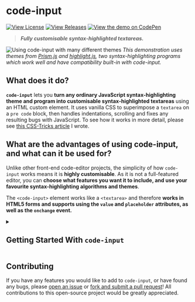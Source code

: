 # code-input
[![View License](https://img.shields.io/github/license/webcoder49/code-input?style=for-the-badge)](LICENSE) [![View Releases](https://img.shields.io/github/v/release/webcoder49/code-input?style=for-the-badge)](https://github.com/WebCoder49/code-input/releases) [![View the demo on CodePen](https://img.shields.io/static/v1?label=Demo&message=on%20CodePen&color=orange&logo=codepen&style=for-the-badge)](https://codepen.io/WebCoder49/details/jOypJOx)

> ___Fully customisable syntax-highlighted textareas.___

![Using code-input with many different themes](https://user-images.githubusercontent.com/69071853/133924472-05edde5c-23e7-4350-a41b-5a74d2dc1a9a.gif)
*This demonstration uses themes from [Prism.js](https://prismjs.com/) and [highlight.js](https://highlightjs.org/), two syntax-highlighting programs which work well and have compatibility built-in with code-input.*

## What does it do?
**`code-input`** lets you **turn any ordinary JavaScript syntax-highlighting theme and program into customisable syntax-highlighted textareas** using an HTML custom element. It uses vanilla CSS to superimpose a `textarea` on a `pre code` block, then handles indentations, scrolling and fixes any resulting bugs with JavaScript. To see how it works in more detail, please see [this CSS-Tricks article](https://css-tricks.com/creating-an-editable-textarea-that-supports-syntax-highlighted-code/ "Creating an Editable Textarea That Supports Syntax-Highlighted Code") I wrote.

## What are the advantages of using code-input, and what can it be used for?
Unlike other front-end code-editor projects, the simplicity of how `code-input` works means it is **highly customisable**. As it is not a full-featured editor, you can **choose what features you want it to include, and use your favourite syntax-highlighting algorithms and themes**.

The `<code-input>` element works like a `<textarea>` and therefore **works in HTML5 forms and supports using the `value` and `placeholder` attributes, as well as the `onchange` event.**

<details>
<summary>

## Getting Started With `code-input`
</summary>

`code-input` is designed to be **both easy to use and customisable**. Here's how to use it to create syntax-highlighted textareas: 

### Import `code-input`
- **First, import your favourite syntax-highlighter's JS and CSS theme files** to turn editable. 
- Then, import the CSS and JS files of `code-input` from a downloaded release or a CDN. The non-minified files are useful for using during development.

<details>
<summary>
Locally downloaded
</summary>

```html
<!--In the <head>-->
<script src="path/to/code-input.min.js"></script>
<link rel="stylesheet" href="path/to/code-input.min.css">
```
</details>
<details>
<summary>
From JSDelivr CDN
</summary>

```html
<!--In the <head>-->
<script src="https://cdn.jsdelivr.net/gh/WebCoder49/code-input@1.1/code-input.min.js"></script>
<link rel="stylesheet" href="https://cdn.jsdelivr.net/gh/WebCoder49/code-input@1.1/code-input.min.css">
```
</details>

### Creating a template
The next step is to set up a `template` to link `code-input` to your syntax-highlighter. If you're using Prism.js or highlight.js, you can use the built-in template, or you can create your own otherwise. In these examples, I am registering the template as `"syntax-highlighted"`, but you can use any template name as long as you are consistent.

- *Highlight.js:*
  ```js
  codeInput.registerTemplate("syntax-highlighted", codeInput.templates.hljs(hljs, [] /* Array of plugins (see below) */));
  ```

- *Prism.js:*
  ```js
  codeInput.registerTemplate("syntax-highlighted", codeInput.templates.prism(Prism, [] /* Array of plugins (see below) */));
  ```

- *Custom:*
  ```js
  codeInput.registerTemplate("syntax-highlighted", codeInput.templates.custom(
    function(result_element) { /* Highlight function - with `pre code` code element */
      /* Highlight code in result_element - code is already escaped so it doesn't become HTML */
    },
    true, /* Optional - Is the `pre` element styled as well as the `code` element? Changing this to false uses the code element as the scrollable one rather than the pre element */
    true, /* Optional - This is used for editing code - setting this to true overrides the Tab key and uses it for indentation */
    false /* Optional - Setting this to true passes the `<code-input>` element as a second argument to the highlight function to be used for getting data- attribute values and using the DOM for the code-input */,
    [] // Array of plugins (see below)
  ));
  ```

### Adding plugins
[Plugins](./plugins/) allow you to add extra features to a template, like [automatic indentation](plugins/indent.js) or [support for highlight.js's language autodetection](plugins/autodetect.js). To use them, just:
- Import the plugins' JS files after you have imported `code-input` and before registering the template.
- Place instances of the plugins in the array of plugins argument when registering, like this:
```html
<script src="code-input.js"></script>
<!--...-->
<script src="plugins/autodetect.js"></script>
<script src="plugins/indent.js"></script>
<!--...-->
<script>
  codeInput.registerTemplate("syntax-highlighted", 
    codeInput.templates.hljs(
      hljs, 
      [
        new codeInput.plugins.Autodetect(), 
        new codeInput.plugins.Indent()
      ]
    )
  );
</script>
```

### Using the component
Now that you have registered a template, you can use the custom `<code-input>` element in HTML. If you have more than one template registered, you need to add the template name as the `template` attribute. With the element, using the `lang` attribute will add a `language-{value}` class to the `pre code` block. You can now use HTML attributes and events to make your element as simple or interactive as you like! 
  ```HTML
  <code-input lang="HTML"></code-input>
  ```
  *or*
  ```HTML
  <code-input lang="HTML" placeholder="Type code here" value="<a href='https://github.com/WebCoder49/code-input'>code-input</a>" template="syntax-highlighted" onchange="console.log('Your code is', this.value)"></code-input>
  ```
</details>

## Contributing
If you have any features you would like to add to `code-input`, or have found any bugs, please [open an issue](https://github.com/WebCoder49/code-input/issues) or [fork and submit a pull request](https://github.com/WebCoder49/code-input/fork)! All contributions to this open-source project would be greatly appreciated.
